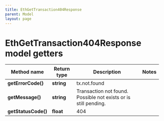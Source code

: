 ```yaml
---
title: EthGetTransaction404Response
parent: Model
layout: page
---
```


# EthGetTransaction404Response model getters

Method name | Return type | Description | Notes
------------ | ------------- | ------------- | -------------
**getErrorCode()** | **string** | tx.not.found |
**getMessage()** | **string** | Transaction not found. Possible not exists or is still pending. |
**getStatusCode()** | **float** | 404 |

